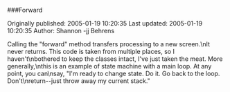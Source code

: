 ###Forward

Originally published: 2005-01-19 10:20:35
Last updated: 2005-01-19 10:20:35
Author: Shannon -jj Behrens

Calling the "forward" method transfers processing to a new screen.\nIt never returns.  This code is taken from multiple places, so I haven't\nbothered to keep the classes intact, I've just taken the meat.  More generally,\nthis is an example of state machine with a main loop.  At any point, you can\nsay, "I'm ready to change state.  Do it.  Go back to the loop.  Don't\nreturn--just throw away my current stack."